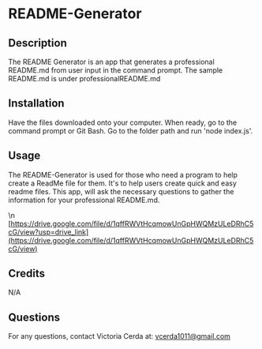 # README-Generator

## Description

The README Generator is an app that generates a professional README.md from user input in the command prompt. The sample README.md is under professionalREADME.md

## Installation

Have the files downloaded onto your computer. When ready, go to the command prompt or Git Bash. Go to the folder path and run 'node index.js'. 

## Usage

The README-Generator is used for those who need a program to help create a ReadMe file for them. It's to help users create quick and easy readme files.  This app, will ask the necessary questions to gather the information for your professional README.md. 

\n [https://drive.google.com/file/d/1qffRWVtHcqmowUnGpHWQMzULeDRhC5cG/view?usp=drive_link](https://drive.google.com/file/d/1qffRWVtHcqmowUnGpHWQMzULeDRhC5cG/view)

## Credits

N/A

## Questions

For any questions, contact Victoria Cerda at:
vcerda1011@gmail.com
